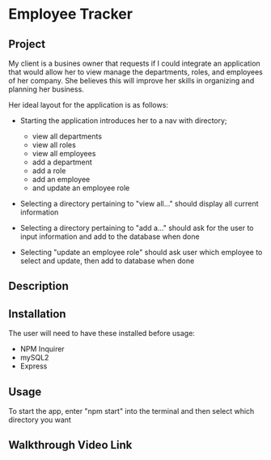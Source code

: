 # Employee Tracker

## Project
My client is a busines owner that requests if I could integrate an application that would allow her to view manage the departments, roles, and employees of her company. She believes this will improve her skills in organizing and planning her business.

Her ideal layout for the application is as follows:
  * Starting the application introduces her to a nav with directory;
    * view all departments
    * view all roles
    * view all employees
    * add a department
    * add a role
    * add an employee
    * and update an employee role
    
  * Selecting a directory pertaining to "view all..." should display all current information
  * Selecting a directory pertaining to "add a..." should ask for the user to input information and add to the database when done
  * Selecting "update an employee role" should ask user which employee to select and update, then add to database when done
  
## Description

## Installation
The user will need to have these installed before usage:
  * NPM Inquirer
  * mySQL2
  * Express
  
## Usage
To start the app, enter "npm start" into the terminal and then select which directory you want

## Walkthrough Video Link
